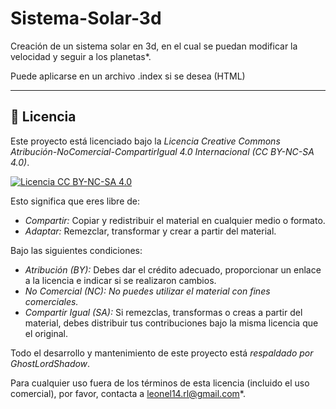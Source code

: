 # Sistema-Solar-3d
Creación de un sistema solar en 3d, en el cual se puedan modificar la velocidad y seguir a los planetas*.

Puede aplicarse en un archivo .index si se desea (HTML)

---

## 📜 Licencia

Este proyecto está licenciado bajo la *Licencia Creative Commons Atribución-NoComercial-CompartirIgual 4.0 Internacional (CC BY-NC-SA 4.0)*.

[![Licencia CC BY-NC-SA 4.0](https://licensebuttons.net/l/by-nc-sa/4.0/88x31.png)](https://creativecommons.org/licenses/by-nc-sa/4.0/deed.es)

Esto significa que eres libre de:

* *Compartir:* Copiar y redistribuir el material en cualquier medio o formato.
* *Adaptar:* Remezclar, transformar y crear a partir del material.

Bajo las siguientes condiciones:

* *Atribución (BY):* Debes dar el crédito adecuado, proporcionar un enlace a la licencia e indicar si se realizaron cambios.
* *No Comercial (NC):* *No puedes utilizar el material con fines comerciales.*
* *Compartir Igual (SA):* Si remezclas, transformas o creas a partir del material, debes distribuir tus contribuciones bajo la misma licencia que el original.

Todo el desarrollo y mantenimiento de este proyecto está *respaldado por GhostLordShadow*.

Para cualquier uso fuera de los términos de esta licencia (incluido el uso comercial), por favor, contacta a leonel14.rl@gmail.com*.
